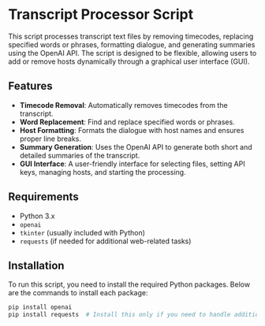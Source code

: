 # Transcript Processor Script

This script processes transcript text files by removing timecodes, replacing specified words or phrases, formatting dialogue, and generating summaries using the OpenAI API. The script is designed to be flexible, allowing users to add or remove hosts dynamically through a graphical user interface (GUI).

## Features

- **Timecode Removal**: Automatically removes timecodes from the transcript.
- **Word Replacement**: Find and replace specified words or phrases.
- **Host Formatting**: Formats the dialogue with host names and ensures proper line breaks.
- **Summary Generation**: Uses the OpenAI API to generate both short and detailed summaries of the transcript.
- **GUI Interface**: A user-friendly interface for selecting files, setting API keys, managing hosts, and starting the processing.

## Requirements

- Python 3.x
- `openai`
- `tkinter` (usually included with Python)
- `requests` (if needed for additional web-related tasks)

## Installation

To run this script, you need to install the required Python packages. Below are the commands to install each package:

```bash
pip install openai
pip install requests  # Install this only if you need to handle additional HTTP requests
